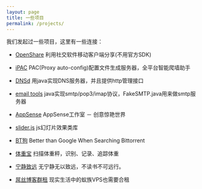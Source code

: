 ```yaml
---
layout: page
title: 一些项目
permalink: /projects/
---
```

我们发起过一些项目，这里有一些连接：

- [OpenShare](http://openshare.gfzj.us/)
    利用社交软件移动客户端分享(不用官方SDK)

- [iPAC](https://github.com/100apps/ipac)
    PAC(Proxy auto-config)配置文件生成服务器，全平台智能爬墙助手

- [DNSd](https://github.com/100apps/DNSd)
    用java实现DNS服务器，并且提供http管理接口
    
- [email tools](https://github.com/100apps/emailtools)
    java实现smtp/pop3/imap协议，FakeSMTP.java用来做smtp服务器

- [AppSense](http://www.appsense.me/)
    AppSense工作室 － 创意惊艳世界

- [slider.js](http://www.gfzj.us/slider/)
    js幻灯片效果类库

- [BT狗](https://btgle.com/)
    Better than Google When Searching Bittorrent

- [体重宝](https://itunes.apple.com/app/id925697616)
    扫描体重秤，识别、记录、追踪体重

- [宁静致远](http://peaceworldfound.com/)
    无宁静无以致远，不读书不可远行。

- [屌丝博客群租](http://www.gfzj.us/ourblogs/)
    现实生活中的蚁族VPS也需要合租

